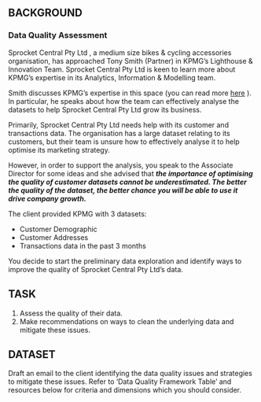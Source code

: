## BACKGROUND

### Data Quality Assessment
Sprocket Central Pty Ltd , a medium size bikes & cycling accessories organisation, has approached Tony Smith (Partner) in KPMG’s Lighthouse & Innovation Team. 
Sprocket Central Pty Ltd  is keen to learn more about KPMG’s expertise in its Analytics, Information & Modelling team. 

Smith discusses KPMG’s expertise in this space (you can read more [here](https://kpmg.com/au/en/home/services/advisory/management-consulting/digital/data-analytics-modelling.html) ). 
In particular, he speaks about how the team can effectively analyse the datasets to help Sprocket Central Pty Ltd grow its business.

Primarily, Sprocket Central Pty Ltd needs help with its customer and transactions data. 
The organisation has a large dataset relating to its customers, but their team is unsure how to effectively analyse it to help optimise its marketing strategy. 

However, in order to support the analysis, you speak to the Associate Director for some ideas and 
she advised that ***the importance of optimising the quality of customer datasets cannot be underestimated. 
The better the quality of the dataset, the better chance you will be able to use it drive company growth.***

The client provided KPMG with 3 datasets:

- Customer Demographic 
- Customer Addresses
- Transactions data in the past 3 months
  
You decide to start the preliminary data exploration and identify ways to improve the quality of Sprocket Central Pty Ltd’s data.

## TASK

1.  Assess the quality of their data.
2.  Make recommendations on ways to clean the underlying data and mitigate these issues.

## DATASET
Draft an email to the client identifying the data quality issues and strategies to mitigate these issues. 
Refer to ‘Data Quality Framework Table’ and resources below for criteria and dimensions which you should consider.
